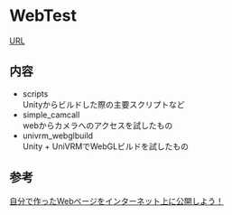 # WebTest
[URL](https://kazu-num.github.io/WebTest/)

## 内容
- scripts  
Unityからビルドした際の主要スクリプトなど
- simple_camcall  
webからカメラへのアクセスを試したもの
- univrm_webglbuild  
Unity + UniVRMでWebGLビルドを試したもの
## 参考
[自分で作ったWebページをインターネット上に公開しよう！](https://prog-8.com/docs/github-pages)